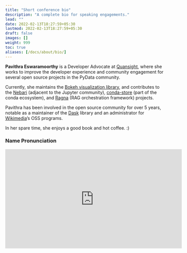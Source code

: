 ```yaml
---
title: "Short conference bio"
description: "A complete bio for speaking engagements."
lead: ""
date: 2022-02-13T18:27:59+05:30
lastmod: 2022-02-13T18:27:59+05:30
draft: false
images: []
weight: 999
toc: true
aliases: [/docs/about/bio/]
---
```


**Pavithra Eswaramoorthy** is a Developer Advocate at [Quansight](https://quansight.com/), where she works to improve the developer experience and community engagement for several open source projects in the PyData community.

Currently, she maintains the [Bokeh visualization library](https://bokeh.org/), and contributes to the [Nebari](https://www.nebari.dev/) (adjacent to the Jupyter community), [conda-store](https://github.com/conda-incubator/conda-store) (part of the conda ecosystem), and [Ragna](https://ragna.chat)  (RAG orchestration framework) projects.

Pavithra has been involved in the open source community for over 5 years, notable as a maintainer of the [Dask](https://dask.org/) library and an administrator for [Wikimedia](https://www.wikimedia.org/)’s OSS programs.

In her spare time, she enjoys a good book and hot coffee. :)

### Name Pronunciation

<iframe width="560" height="315" src="https://www.youtube.com/embed/wCC8jMaKQLQ" title="YouTube video player" frameborder="0" allow="accelerometer; autoplay; clipboard-write; encrypted-media; gyroscope; picture-in-picture" allowfullscreen></iframe>
